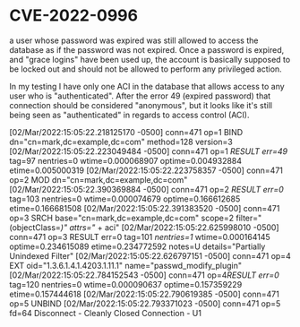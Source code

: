 # CVE-2022-0996

a user 
whose password was expired was still allowed to access the database as 
if the password was not expired.  Once a password is expired, and "grace 
logins" have been used up, the account is basically supposed to be 
locked out and should not be allowed to perform any privileged action.

In my testing I have only one ACI in the database that allows access to 
any user who is "authenticated".  After the error 49 (expired password) 
that connection should be considered "anonymous", but it looks like it's 
still being seen as "authenticated" in regards to access control (ACI).


[02/Mar/2022:15:05:22.218125170 -0500] conn=471 op=1 BIND 
dn="cn=mark,dc=example,dc=com" method=128 version=3
[02/Mar/2022:15:05:22.223049484 -0500] conn=471 op=1 *RESULT err=49* 
tag=97 nentries=0 wtime=0.000068907 optime=0.004932884 etime=0.005000319
[02/Mar/2022:15:05:22.223758357 -0500] conn=471 op=2 MOD 
dn="cn=mark,dc=example,dc=com"
[02/Mar/2022:15:05:22.390369884 -0500] conn=471 op=2 *RESULT err=0* 
tag=103 nentries=0 wtime=0.000074679 optime=0.166612685 etime=0.166681508
[02/Mar/2022:15:05:22.391383520 -0500] conn=471 op=3 SRCH 
base="cn=mark,dc=example,dc=com" scope=2 filter="(objectClass=*)" 
attrs="* + aci"
[02/Mar/2022:15:05:22.625998010 -0500] conn=471 op=3 RESULT err=0 
tag=101 *nentries=1* wtime=0.000164145 optime=0.234615089 
etime=0.234772592 notes=U details="Partially Unindexed Filter"
[02/Mar/2022:15:05:22.626797151 -0500] conn=471 op=4 EXT 
oid="1.3.6.1.4.1.4203.1.11.1" name="passwd_modify_plugin"
[02/Mar/2022:15:05:22.784152543 -0500] conn=471 op=4*RESULT err=0* 
tag=120 nentries=0 wtime=0.000090637 optime=0.157359229 etime=0.157444618
[02/Mar/2022:15:05:22.790619385 -0500] conn=471 op=5 UNBIND
[02/Mar/2022:15:05:22.793371023 -0500] conn=471 op=5 fd=64 Disconnect - 
Cleanly Closed Connection - U1

